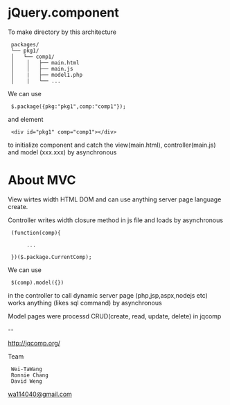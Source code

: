 jQuery.component
=================


To make directory by this architecture 

     packages/
     └── pkg1/
     │   └── comp1/
     │    │   ├── main.html
     │    │   ├── main.js
     │    |   ├── model1.php
     │    |   └── ...

We can use

     $.package({pkg:"pkg1",comp:"comp1"}); 

and element

     <div id="pkg1" comp="comp1"></div>

to initialize component and catch the view(main.html), controller(main.js) and model (xxx.xxx) by asynchronous

About MVC
=================

View wirtes width HTML DOM and can use anything server page language create.

Controller writes width closure method in js file and loads by asynchronous

     (function(comp){
          
          ...
          
     })($.package.CurrentComp);


We can use 

     $(comp).model({}) 

in the controller to call dynamic server page (php,jsp,aspx,nodejs etc) works anything (likes sql command) by asynchronous

Model pages were processd CRUD(create, read, update, delete) in jqcomp

--

http://jqcomp.org/

Team

     Wei-TaWang
     Ronnie Chang
     David Weng

wa114040@gmail.com
